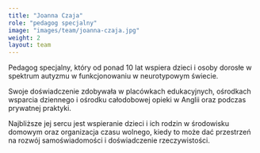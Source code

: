 ```yaml
---
title: "Joanna Czaja"
role: "pedagog specjalny"
image: "images/team/joanna-czaja.jpg"
weight: 2
layout: team
---
```


Pedagog specjalny, który od ponad 10 lat wspiera dzieci i osoby dorosłe w spektrum autyzmu w funkcjonowaniu w neurotypowym świecie.

Swoje doświadczenie zdobywała w placówkach edukacyjnych, ośrodkach wsparcia dziennego i ośrodku całodobowej opieki w Anglii oraz podczas prywatnej praktyki.

Najbliższe jej sercu jest wspieranie dzieci i ich rodzin w środowisku domowym oraz organizacja czasu wolnego, kiedy to może dać przestrzeń na rozwój samoświadomości i doświadczenie rzeczywistości.

